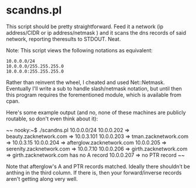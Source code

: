 # scandns.pl

This script should be pretty straightforward. Feed it a network (ip
address/CIDR or ip address/netmask ) and it scans the dns records of said 
network, reporting theresults to STDOUT. Neat.

Note: This script views the following notations as equivalent:
	
	10.0.0.0/24
	10.0.0.0/255.255.255.0
	10.0.0.0:255.255.255.0

Rather than reinvent the wheel, I cheated and used Net::Netmask. Eventually
I'll write a sub to handle slash/netmask notation, but until then this program
requires the forementioned module, which is available from cpan.

Here's some example output (and no, none of these machines are publicly
routable, so don't even think about it):

~~
nooky:~$ ./scandns.pl 10.0.0.0/24
10.0.0.202 => beauty.zacknetwork.com => 10.0.3.101 
10.0.0.203 => tman.zacknetwork.com => 10.0.3.15 
10.0.0.204 => afterglow.zacknetwork.com 
10.0.0.205 => serenity.zacknetwork.com => 10.0.7.10 
10.0.0.206 => girth.zacknetwork.com => girth.zacknetwork.com has no A record
10.0.0.207 => no PTR record
~~

Note that afterglow's A and PTR records matched. Ideally there shouldn't be
anthing in the third column. If there is, then your forward/inverse records
aren't getting along very well.


